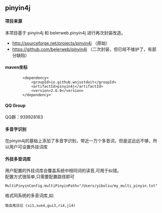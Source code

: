 ## pinyin4j

#### 项目来源
本项目基于 pinyin4j 和 belerweb.pinyin4j 进行再次封装改造。   
* http://sourceforge.net/projects/pinyin4j （原始）
* https://github.com/belerweb/pinyin4j （二次封装，但已经不维护了，有部分缺陷）

#### maven坐标
```
        <dependency>
            <groupId>io.github.wnjustdoit</groupId>
            <artifactId>pinyin4j</artifactId>
            <version>2.6.0</version>
        </dependency>
```

#### QQ Group
QQ群：939928163

#### 多音字识别
在pinyin4j的基础上添加了多音字识别，带近一万个多音词，但是这远远不够，所以用户可设置外挂词库	

#### 外挂多音词库
用户配置的外挂词库会覆盖系统中相同词的读音,可用于纠错。   
配置方式很简单,只需要配置路径即可 
```
MultiPinyinConfig.multiPinyinPath="/Users/yiboliu/my_multi_pinyin.txt"
```

格式同系统的多音词库,如: 
```
吸血鬼日记 (xi1,xue4,gui3,ri4,ji4)
```
